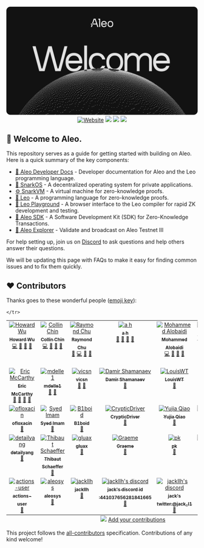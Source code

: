 <p align="center">
    <img width="1412" src="./.resources/banner.png">
    <a href="https://aleo.org"> <img alt="Website" src="https://img.shields.io/badge/Aleo.org-online-blue"></a>
    <a href="https://discord.gg/aleo"><img src="https://img.shields.io/discord/700454073459015690?logo=discord"/></a>
    <a href="https://twitter.com/AleoHQ"><img src="https://img.shields.io/twitter/follow/AleoHQ?style=social"/></a>
    <a href="https://GitHub.com/AleoHQ/welcome"><img src="https://img.shields.io/badge/contributors-29-ee8449"/></a>
</p>

## 🎉 Welcome to Aleo.

This repository serves as a guide for getting started with building on Aleo. Here is a quick summary of the key components:

- [📖 Aleo Developer Docs](https://developer.aleo.org) - Developer documentation for Aleo and the Leo programming language.
- [📡 SnarkOS](http://snarkos.org/) - A decentralized operating system for private applications.
- [⚙️ SnarkVM](https://snarkvm.org/) - A virtual machine for zero-knowledge proofs.
- [🦁 Leo](https://leo-lang.org/) - A programming language for zero-knowledge proofs.
- [🛝 Leo Playground](http://play.leo-lang.org) - A browser interface to the Leo compiler for rapid ZK development and testing.
- [🧰 Aleo SDK](https://aleo.tools/) - A Software Development Kit (SDK) for Zero-Knowledge Transactions.
- [🔭 Aleo Explorer](https://aleo.network) - Validate and broadcast on Aleo Testnet III

For help setting up, join us on [Discord](https://aleo.org/discord) to ask questions and help others answer their questions.

We will be updating this page with FAQs to make it easy for finding common issues and to fix them quickly.

## ❤️ Contributors

Thanks goes to these wonderful people ([emoji key](https://allcontributors.org/docs/en/emoji-key)):

<!-- ALL-CONTRIBUTORS-LIST:START - Do not remove or modify this section -->
<!-- prettier-ignore-start -->
<!-- markdownlint-disable -->
<table>
  <tbody>
    <tr>
      <td align="center" valign="top" width="14.28%"><a href="https://github.com/howardwu"><img src="https://avatars.githubusercontent.com/u/9260812?v=4?s=100" width="100px;" alt="Howard Wu"/><br /><sub><b>Howard Wu</b></sub></a><br /><a href="https://github.com/AleoHQ/welcome/commits?author=howardwu" title="Code">💻</a> <a href="#ideas-howardwu" title="Ideas, Planning, & Feedback">🤔</a> <a href="#maintenance-howardwu" title="Maintenance">🚧</a> <a href="https://github.com/AleoHQ/welcome/pulls?q=is%3Apr+reviewed-by%3Ahowardwu" title="Reviewed Pull Requests">👀</a></td>
      <td align="center" valign="top" width="14.28%"><a href="https://github.com/collinc97"><img src="https://avatars.githubusercontent.com/u/16715212?v=4?s=100" width="100px;" alt="Collin Chin"/><br /><sub><b>Collin Chin</b></sub></a><br /><a href="https://github.com/AleoHQ/welcome/commits?author=collinc97" title="Code">💻</a> <a href="#maintenance-collinc97" title="Maintenance">🚧</a> <a href="#question-collinc97" title="Answering Questions">💬</a> <a href="https://github.com/AleoHQ/welcome/pulls?q=is%3Apr+reviewed-by%3Acollinc97" title="Reviewed Pull Requests">👀</a></td>
      <td align="center" valign="top" width="14.28%"><a href="https://github.com/raychu86"><img src="https://avatars.githubusercontent.com/u/14917648?v=4?s=100" width="100px;" alt="Raymond Chu"/><br /><sub><b>Raymond Chu</b></sub></a><br /><a href="https://github.com/AleoHQ/welcome/issues?q=author%3Araychu86" title="Bug reports">🐛</a> <a href="https://github.com/AleoHQ/welcome/commits?author=raychu86" title="Code">💻</a> <a href="#ideas-raychu86" title="Ideas, Planning, & Feedback">🤔</a> <a href="https://github.com/AleoHQ/welcome/pulls?q=is%3Apr+reviewed-by%3Araychu86" title="Reviewed Pull Requests">👀</a></td>
      <td align="center" valign="top" width="14.28%"><a href="https://github.com/aharshbe"><img src="https://avatars.githubusercontent.com/u/17191728?v=4?s=100" width="100px;" alt="a h"/><br /><sub><b>a h</b></sub></a><br /><a href="https://github.com/AleoHQ/welcome/commits?author=aharshbe" title="Documentation">📖</a> <a href="#maintenance-aharshbe" title="Maintenance">🚧</a> <a href="#projectManagement-aharshbe" title="Project Management">📆</a> <a href="https://github.com/AleoHQ/welcome/pulls?q=is%3Apr+reviewed-by%3Aaharshbe" title="Reviewed Pull Requests">👀</a></td>
      <td align="center" valign="top" width="14.28%"><a href="https://github.com/moAlobaidi"><img src="https://avatars.githubusercontent.com/u/37510951?v=4?s=100" width="100px;" alt="Mohammed Alobaidi"/><br /><sub><b>Mohammed Alobaidi</b></sub></a><br /><a href="https://github.com/AleoHQ/welcome/commits?author=moAlobaidi" title="Code">💻</a> <a href="https://github.com/AleoHQ/welcome/commits?author=moAlobaidi" title="Documentation">📖</a> <a href="#maintenance-moAlobaidi" title="Maintenance">🚧</a> <a href="https://github.com/AleoHQ/welcome/pulls?q=is%3Apr+reviewed-by%3AmoAlobaidi" title="Reviewed Pull Requests">👀</a></td>
      <td align="center" valign="top" width="14.28%"><a href="https://github.com/christianwooddell"><img src="https://avatars.githubusercontent.com/u/69871937?v=4?s=100" width="100px;" alt="Christian Wooddell"/><br /><sub><b>Christian Wooddell</b></sub></a><br /><a href="https://github.com/AleoHQ/welcome/commits?author=christianwooddell" title="Code">💻</a> <a href="https://github.com/AleoHQ/welcome/commits?author=christianwooddell" title="Documentation">📖</a> <a href="#maintenance-christianwooddell" title="Maintenance">🚧</a> <a href="https://github.com/AleoHQ/welcome/pulls?q=is%3Apr+reviewed-by%3Achristianwooddell" title="Reviewed Pull Requests">👀</a></td>
      <td align="center" valign="top" width="14.28%"><a href="https://alessandrocoglio.info"><img src="https://avatars.githubusercontent.com/u/2409151?v=4?s=100" width="100px;" alt="Alessandro Coglio"/><br /><sub><b>Alessandro Coglio</b></sub></a><br /><a href="https://github.com/AleoHQ/welcome/commits?author=acoglio" title="Documentation">📖</a> <a href="#maintenance-acoglio" title="Maintenance">🚧</a> <a href="#research-acoglio" title="Research">🔬</a> <a href="https://github.com/AleoHQ/welcome/pulls?q=is%3Apr+reviewed-by%3Aacoglio" title="Reviewed Pull Requests">👀</a></td>
    </tr>
    <tr>
      <td align="center" valign="top" width="14.28%"><a href="http://www.kestrel.edu/home/people/mccarthy/"><img src="https://avatars.githubusercontent.com/u/7607035?v=4?s=100" width="100px;" alt="Eric McCarthy"/><br /><sub><b>Eric McCarthy</b></sub></a><br /><a href="https://github.com/AleoHQ/welcome/commits?author=bendyarm" title="Documentation">📖</a> <a href="#maintenance-bendyarm" title="Maintenance">🚧</a> <a href="#research-bendyarm" title="Research">🔬</a> <a href="https://github.com/AleoHQ/welcome/pulls?q=is%3Apr+reviewed-by%3Abendyarm" title="Reviewed Pull Requests">👀</a></td>
      <td align="center" valign="top" width="14.28%"><a href="https://github.com/mdelle1"><img src="https://avatars.githubusercontent.com/u/108158289?v=4?s=100" width="100px;" alt="mdelle1"/><br /><sub><b>mdelle1</b></sub></a><br /><a href="https://github.com/AleoHQ/welcome/commits?author=mdelle1" title="Documentation">📖</a> <a href="#research-mdelle1" title="Research">🔬</a></td>
      <td align="center" valign="top" width="14.28%"><a href="https://victorsintnicolaas.com/"><img src="https://avatars.githubusercontent.com/u/24724627?v=4?s=100" width="100px;" alt="vicsn"/><br /><sub><b>vicsn</b></sub></a><br /><a href="https://github.com/AleoHQ/welcome/commits?author=vicsn" title="Documentation">📖</a> <a href="#research-vicsn" title="Research">🔬</a></td>
      <td align="center" valign="top" width="14.28%"><a href="https://move-book.com/"><img src="https://avatars.githubusercontent.com/u/8008055?v=4?s=100" width="100px;" alt="Damir Shamanaev"/><br /><sub><b>Damir Shamanaev</b></sub></a><br /><a href="https://github.com/AleoHQ/welcome/commits?author=damirka" title="Documentation">📖</a></td>
      <td align="center" valign="top" width="14.28%"><a href="https://louiswt.github.io/"><img src="https://avatars.githubusercontent.com/u/22902565?v=4?s=100" width="100px;" alt="LouisWT"/><br /><sub><b>LouisWT</b></sub></a><br /><a href="https://github.com/AleoHQ/welcome/commits?author=LouisWT" title="Documentation">📖</a></td>
      <td align="center" valign="top" width="14.28%"><a href="https://github.com/jules"><img src="https://avatars.githubusercontent.com/u/30194392?v=4?s=100" width="100px;" alt="jules"/><br /><sub><b>jules</b></sub></a><br /><a href="https://github.com/AleoHQ/welcome/commits?author=jules" title="Documentation">📖</a></td>
      <td align="center" valign="top" width="14.28%"><a href="https://www.linkedin.com/in/errol-drummond-354b8885/"><img src="https://avatars.githubusercontent.com/u/57955633?v=4?s=100" width="100px;" alt="EDGD"/><br /><sub><b>EDGD</b></sub></a><br /><a href="https://github.com/AleoHQ/welcome/commits?author=EDGDrummond" title="Documentation">📖</a></td>
    </tr>
    <tr>
      <td align="center" valign="top" width="14.28%"><a href="https://github.com/ofloxacin"><img src="https://avatars.githubusercontent.com/u/9795941?v=4?s=100" width="100px;" alt="ofloxacin"/><br /><sub><b>ofloxacin</b></sub></a><br /><a href="https://github.com/AleoHQ/welcome/commits?author=ofloxacin" title="Documentation">📖</a></td>
      <td align="center" valign="top" width="14.28%"><a href="https://github.com/SyedImam1998"><img src="https://avatars.githubusercontent.com/u/52135949?v=4?s=100" width="100px;" alt="Syed Imam"/><br /><sub><b>Syed Imam</b></sub></a><br /><a href="https://github.com/AleoHQ/welcome/commits?author=SyedImam1998" title="Documentation">📖</a></td>
      <td align="center" valign="top" width="14.28%"><a href="https://github.com/B1boid"><img src="https://avatars.githubusercontent.com/u/47173672?v=4?s=100" width="100px;" alt="B1boid"/><br /><sub><b>B1boid</b></sub></a><br /><a href="https://github.com/AleoHQ/welcome/commits?author=B1boid" title="Documentation">📖</a></td>
      <td align="center" valign="top" width="14.28%"><a href="https://github.com/CrypticDriver"><img src="https://avatars.githubusercontent.com/u/107245892?v=4?s=100" width="100px;" alt="CrypticDriver"/><br /><sub><b>CrypticDriver</b></sub></a><br /><a href="https://github.com/AleoHQ/welcome/commits?author=CrypticDriver" title="Documentation">📖</a></td>
      <td align="center" valign="top" width="14.28%"><a href="https://github.com/rapiz1"><img src="https://avatars.githubusercontent.com/u/20105061?v=4?s=100" width="100px;" alt="Yujia Qiao"/><br /><sub><b>Yujia Qiao</b></sub></a><br /><a href="https://github.com/AleoHQ/welcome/commits?author=rapiz1" title="Documentation">📖</a></td>
      <td align="center" valign="top" width="14.28%"><a href="https://github.com/joshbeal"><img src="https://avatars.githubusercontent.com/u/3038886?v=4?s=100" width="100px;" alt="Josh Beal"/><br /><sub><b>Josh Beal</b></sub></a><br /><a href="https://github.com/AleoHQ/welcome/commits?author=joshbeal" title="Documentation">📖</a></td>
      <td align="center" valign="top" width="14.28%"><a href="https://github.com/unordered-set"><img src="https://avatars.githubusercontent.com/u/78592281?v=4?s=100" width="100px;" alt="Kostyan"/><br /><sub><b>Kostyan</b></sub></a><br /><a href="https://github.com/AleoHQ/welcome/commits?author=unordered-set" title="Documentation">📖</a></td>
    </tr>
    <tr>
      <td align="center" valign="top" width="14.28%"><a href="https://detailyang.github.io/"><img src="https://avatars.githubusercontent.com/u/3370345?v=4?s=100" width="100px;" alt="detailyang"/><br /><sub><b>detailyang</b></sub></a><br /><a href="https://github.com/AleoHQ/welcome/commits?author=detailyang" title="Documentation">📖</a></td>
      <td align="center" valign="top" width="14.28%"><a href="https://about.me/schaeff"><img src="https://avatars.githubusercontent.com/u/7441798?v=4?s=100" width="100px;" alt="Thibaut Schaeffer"/><br /><sub><b>Thibaut Schaeffer</b></sub></a><br /><a href="https://github.com/AleoHQ/welcome/commits?author=Schaeff" title="Documentation">📖</a></td>
      <td align="center" valign="top" width="14.28%"><a href="https://github.com/gluax"><img src="https://avatars.githubusercontent.com/u/16431709?v=4?s=100" width="100px;" alt="gluax"/><br /><sub><b>gluax</b></sub></a><br /><a href="https://github.com/AleoHQ/welcome/commits?author=gluax" title="Documentation">📖</a></td>
      <td align="center" valign="top" width="14.28%"><a href="https://github.com/graemecode"><img src="https://avatars.githubusercontent.com/u/36094097?v=4?s=100" width="100px;" alt="Graeme"/><br /><sub><b>Graeme</b></sub></a><br /><a href="https://github.com/AleoHQ/welcome/commits?author=graemecode" title="Documentation">📖</a></td>
      <td align="center" valign="top" width="14.28%"><a href="https://github.com/pkrasam"><img src="https://avatars.githubusercontent.com/u/4514654?v=4?s=100" width="100px;" alt="pk"/><br /><sub><b>pk</b></sub></a><br /><a href="https://github.com/AleoHQ/welcome/commits?author=pkrasam" title="Documentation">📖</a></td>
      <td align="center" valign="top" width="14.28%"><a href="https://github.com/WietzeSlagman"><img src="https://avatars.githubusercontent.com/u/5808153?v=4?s=100" width="100px;" alt="Wietze"/><br /><sub><b>Wietze</b></sub></a><br /><a href="https://github.com/AleoHQ/welcome/commits?author=WietzeSlagman" title="Documentation">📖</a></td>
      <td align="center" valign="top" width="14.28%"><a href="https://github.com/features/security"><img src="https://avatars.githubusercontent.com/u/27347476?v=4?s=100" width="100px;" alt="Dependabot"/><br /><sub><b>Dependabot</b></sub></a><br /><a href="https://github.com/AleoHQ/welcome/commits?author=dependabot" title="Code">💻</a></td>
    </tr>
    <tr>
      <td align="center" valign="top" width="14.28%"><a href="https://github.com/actions"><img src="https://avatars.githubusercontent.com/u/65916846?v=4?s=100" width="100px;" alt="actions-user"/><br /><sub><b>actions-user</b></sub></a><br /><a href="https://github.com/AleoHQ/welcome/commits?author=actions-user" title="Documentation">📖</a></td>
      <td align="center" valign="top" width="14.28%"><a href="https://github.com/aleosys"><img src="https://avatars.githubusercontent.com/u/60269885?v=4?s=100" width="100px;" alt="aleosys"/><br /><sub><b>aleosys</b></sub></a><br /><a href="https://github.com/AleoHQ/welcome/commits?author=aleosys" title="Documentation">📖</a></td>
      <td align="center" valign="top" width="14.28%"><a href="https://github.com/jackllh"><img src="https://avatars.githubusercontent.com/u/60269999?v=5?s=168" width="100px;" alt="jackllh"/><br /><sub><b>jackllh</b></sub></a><br /><a href="https://github.com/AleoHQ/welcome/commits?author=jackllh" title="Documentation">📖</a></td>
      <td align="center" valign="top" width="14.28%"><a href="https://discord.com"><img src="https://avatars.githubusercontent.com/u/60269999?v=5?s=168" width="100px;" alt="jackllh's discord"/><br /><sub><b>jack's discord id :441037656281841665</b></sub></a><br /><a href="https://github.com/AleoHQ/welcome/commits?author=jackllh" title="Documentation">📖</a></td>
      <td align="center" valign="top" width="14.28%"><a href="https://x.com/@jack_l1"><img src="https://avatars.githubusercontent.com/u/60269999?v=5?s=168" width="100px;" alt="jackllh's discord"/><br /><sub><b>jack's twitter:@jack_l1</b></sub></a><br /><a href="https://github.com/AleoHQ/welcome/commits?author=jackllh" title="Documentation">📖</a></td>
        
    </tr>
  </tbody>
  <tfoot>
    <tr>
      <td align="center" size="13px" colspan="7">
        <img src="https://raw.githubusercontent.com/all-contributors/all-contributors-cli/1b8533af435da9854653492b1327a23a4dbd0a10/assets/logo-small.svg">
          <a href="https://all-contributors.js.org/docs/en/bot/usage">Add your contributions</a>
        </img>
      </td>
    </tr>
  </tfoot>
</table>

<!-- markdownlint-restore -->
<!-- prettier-ignore-end -->

<!-- ALL-CONTRIBUTORS-LIST:END -->

This project follows the [all-contributors](https://github.com/all-contributors/all-contributors) specification. Contributions of any kind welcome!
